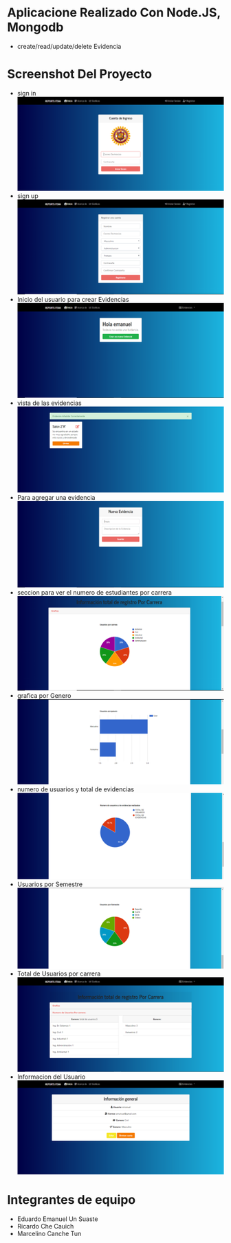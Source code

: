 # Aplicacione Realizado Con Node.JS, Mongodb

- create/read/update/delete Evidencia

# Screenshot Del Proyecto
- sign in
![](docs/signin.PNG)
- sign up
![](docs/signup.PNG)
- Inicio del usuario para crear Evidencias
![](docs/iniciodeluser.PNG)
- vista de las evidencias
![](docs/evidencias.PNG)
- Para agregar una evidencia
![](docs/nuevaevidencia.PNG)
- seccion para ver el numero de estudiantes por carrera
![](docs/UserCarrera.PNG)
- grafica por Genero
![](docs/UserGenero.PNG)
- numero de usuarios y total de evidencias
![](docs/UsuariosEvidencias.PNG)
- Usuarios por Semestre
![](docs/UserSemestre.PNG)
- Total de Usuarios por carrera
![](docs/CarreraXuser.PNG)
- Informacion del Usuario
![](docs/PerfilUser.PNG)

# Integrantes de equipo
* Eduardo Emanuel Un Suaste
* Ricardo Che Cauich
* Marcelino Canche Tun